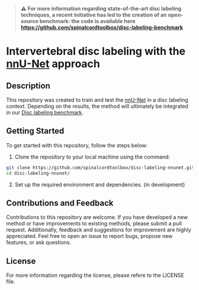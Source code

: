 > ⚠️‎‎‎ **For more information regarding state-of-the-art disc labeling techniques, a recent initiative has led to the creation of an open-source benchmark: the code is available here https://github.com/spinalcordtoolbox/disc-labeling-benchmark**

# Intervertebral disc labeling with the [nnU-Net](https://github.com/MIC-DKFZ/nnUNet) approach

## Description

This repository was created to train and test the [nnU-Net](https://github.com/MIC-DKFZ/nnUNet) in a disc labeling context. Depending on the results, the method will ultimately be integrated in our [Disc labeling benchmark](https://github.com/spinalcordtoolbox/disc-labeling-benchmark).

## Getting Started

To get started with this repository, follow the steps below:

1. Clone the repository to your local machine using the command:
```Bash
git clone https://github.com/spinalcordtoolbox/disc-labeling-nnunet.git
cd disc-labeling-nnunet/
```

2. Set up the required environment and dependencies.
(in development)

## Contributions and Feedback

Contributions to this repository are welcome. If you have developed a new method or have improvements to existing methods, please submit a pull request. Additionally, feedback and suggestions for improvement are highly appreciated. Feel free to open an issue to report bugs, propose new features, or ask questions.

## License

For more information regarding the license, please refere to the LICENSE file.
